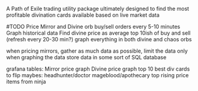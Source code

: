A Path of Exile trading utility package ultimately designed to find the most profitable divination cards available based on live market data

#TODO
Price Mirror and Divine orb buy/sell orders every 5-10 minutes
Graph historical data
Find divine price as average top 10ish of buy and sell (refresh every 20-30 min?)
graph everything in both divine and chaos orbs

when pricing mirrors, gather as much data as possible, limit the data only when graphing the data
store data in some sort of SQL database

grafana tables:
Mirror price graph
Divine price graph
top 10 best div cards to flip
maybes:
    headhunter/doctor
    mageblood/apothecary
    top rising price items from ninja
